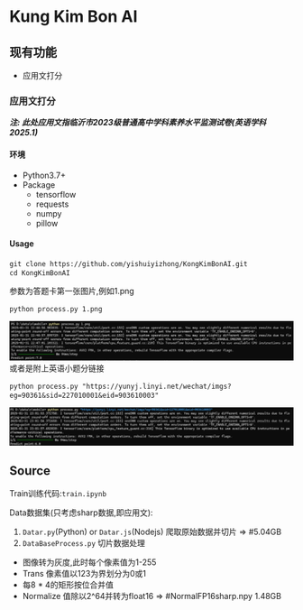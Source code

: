 # Kung Kim Bon AI
## 现有功能
+ 应用文打分

### 应用文打分
***注: 此处应用文指临沂市2023级普通高中学科素养水平监测试卷(英语学科2025.1)***
#### 环境
+ Python3.7+
+ Package
  + tensorflow
  + requests
  + numpy
  + pillow 
#### Usage
```shell
git clone https://github.com/yishuiyizhong/KongKimBonAI.git
cd KongKimBonAI
```
参数为答题卡第一张图片,例如1.png
```shell
python process.py 1.png
```
![P1](./asse/2.png)
或者是附上英语小题分链接
```shell
python process.py "https://yunyj.linyi.net/wechat/imgs?eg=90361&sid=227010001&eid=903610003"
```
![P1](./asse/1.png)

## Source
Train训练代码:`train.ipynb`

Data数据集(只考虑sharp数据,即应用文):

  1. `Datar.py`(Python) or `Datar.js`(Nodejs) 爬取原始数据并切片 => #5.04GB
  2. `DataBaseProcess.py` 切片数据处理
  
  + 图像转为灰度,此时每个像素值为1-255
  + Trans 像素值以123为界划分为0或1
  + 每8 * 4的矩形按位合并值
  + Normalize 值除以2^64并转为float16 => #NormalFP16sharp.npy 1.48GB